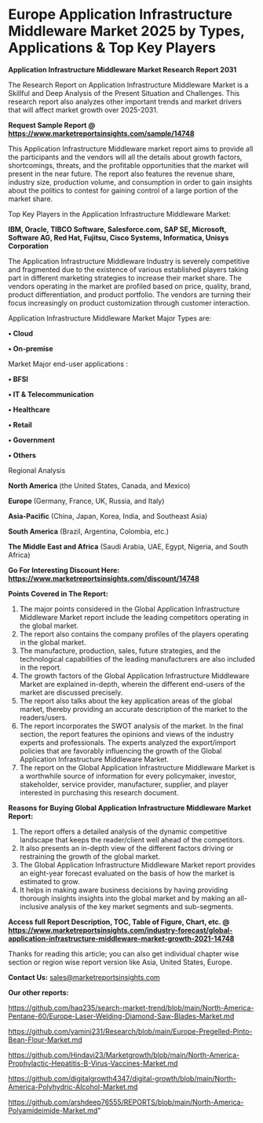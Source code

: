 # Europe Application Infrastructure Middleware Market 2025 by Types, Applications & Top Key Players

<strong>Application Infrastructure Middleware Market Research Report 2031</strong>

The Research Report on Application Infrastructure Middleware Market is a Skillful and Deep Analysis of the Present Situation and Challenges. This research report also analyzes other important trends and market drivers that will affect market growth over 2025-2031.

<strong>Request Sample Report @ <a href=https://www.marketreportsinsights.com/sample/14748>https://www.marketreportsinsights.com/sample/14748</a></strong>

This Application Infrastructure Middleware market report aims to provide all the participants and the vendors will all the details about growth factors, shortcomings, threats, and the profitable opportunities that the market will present in the near future. The report also features the revenue share, industry size, production volume, and consumption in order to gain insights about the politics to contest for gaining control of a large portion of the market share.

Top Key Players in the Application Infrastructure Middleware Market:

<strong>IBM, Oracle, TIBCO Software, Salesforce.com, SAP SE, Microsoft, Software AG, Red Hat, Fujitsu, Cisco Systems, Informatica, Unisys Corporation</strong>

The Application Infrastructure Middleware Industry is severely competitive and fragmented due to the existence of various established players taking part in different marketing strategies to increase their market share. The vendors operating in the market are profiled based on price, quality, brand, product differentiation, and product portfolio. The vendors are turning their focus increasingly on product customization through customer interaction.

Application Infrastructure Middleware Market Major Types are:

<strong>• Cloud

• On-premise</strong>

Market Major end-user applications :

<strong>• BFSI

• IT & Telecommunication

• Healthcare

• Retail

• Government

• Others</strong>

Regional Analysis

</u><strong><b>North America</b></strong> (the United States, Canada, and Mexico)

<strong><b>Europe </b></strong>(Germany, France, UK, Russia, and Italy)

<strong><b>Asia-Pacific</b></strong> (China, Japan, Korea, India, and Southeast Asia)

<strong><b>South America</b></strong> (Brazil, Argentina, Colombia, etc.)

<strong><b>The Middle East and Africa</b></strong> (Saudi Arabia, UAE, Egypt, Nigeria, and South Africa)

<strong>Go For Interesting Discount Here: <a href=https://www.marketreportsinsights.com/discount/14748>https://www.marketreportsinsights.com/discount/14748</a></strong>

<strong>Points Covered in The Report:</strong>
<ol>
  <li>The major points considered in the Global Application Infrastructure Middleware Market report include the leading competitors operating in the global market.</li>
  <li>The report also contains the company profiles of the players operating in the global market.</li>
  <li>The manufacture, production, sales, future strategies, and the technological capabilities of the leading manufacturers are also included in the report.</li>
  <li>The growth factors of the Global Application Infrastructure Middleware Market are explained in-depth, wherein the different end-users of the market are discussed precisely.</li>
  <li>The report also talks about the key application areas of the global market, thereby providing an accurate description of the market to the readers/users.</li>
  <li>The report incorporates the SWOT analysis of the market. In the final section, the report features the opinions and views of the industry experts and professionals. The experts analyzed the export/import policies that are favorably influencing the growth of the Global Application Infrastructure Middleware Market.</li>
  <li>The report on the Global Application Infrastructure Middleware Market is a worthwhile source of information for every policymaker, investor, stakeholder, service provider, manufacturer, supplier, and player interested in purchasing this research document.</li>
</ol>
<strong>Reasons for Buying Global Application Infrastructure Middleware Market Report:</strong>

<ol>
  <li>The report offers a detailed analysis of the dynamic competitive landscape that keeps the reader/client well ahead of the competitors.</li>
  <li>It also presents an in-depth view of the different factors driving or restraining the growth of the global market.</li>
  <li>The Global Application Infrastructure Middleware Market report provides an eight-year forecast evaluated on the basis of how the market is estimated to grow.</li>
  <li>It helps in making aware business decisions by having providing thorough insights insights into the global market and by making an all-inclusive analysis of the key market segments and sub-segments.</li>
</ol>
<strong>Access full Report Description, TOC, Table of Figure, Chart, etc. @ <a href=https://www.marketreportsinsights.com/industry-forecast/global-application-infrastructure-middleware-market-growth-2021-14748>https://www.marketreportsinsights.com/industry-forecast/global-application-infrastructure-middleware-market-growth-2021-14748</a></strong>


Thanks for reading this article; you can also get individual chapter wise section or region wise report version like Asia, United States, Europe.

<strong>Contact Us:</strong>
sales@marketreportsinsights.com

<strong>Our other reports:</strong>

<a href=https://github.com/haq235/search-market-trend/blob/main/North-America-Pentane-60/Europe-Laser-Welding-Diamond-Saw-Blades-Market.md>https://github.com/haq235/search-market-trend/blob/main/North-America-Pentane-60/Europe-Laser-Welding-Diamond-Saw-Blades-Market.md</a>

<a href=https://github.com/yamini231/Research/blob/main/Europe-Pregelled-Pinto-Bean-Flour-Market.md>https://github.com/yamini231/Research/blob/main/Europe-Pregelled-Pinto-Bean-Flour-Market.md</a>

<a href=https://github.com/Hindavi23/Marketgrowth/blob/main/North-America-Prophylactic-Hepatitis-B-Virus-Vaccines-Market.md>https://github.com/Hindavi23/Marketgrowth/blob/main/North-America-Prophylactic-Hepatitis-B-Virus-Vaccines-Market.md</a>

<a href=https://github.com/digitalgrowth4347/digital-growth/blob/main/North-America-Polyhydric-Alcohol-Market.md>https://github.com/digitalgrowth4347/digital-growth/blob/main/North-America-Polyhydric-Alcohol-Market.md</a>

<a href=https://github.com/arshdeep76555/REPORTS/blob/main/North-America-Polyamideimide-Market.md>https://github.com/arshdeep76555/REPORTS/blob/main/North-America-Polyamideimide-Market.md</a>"
